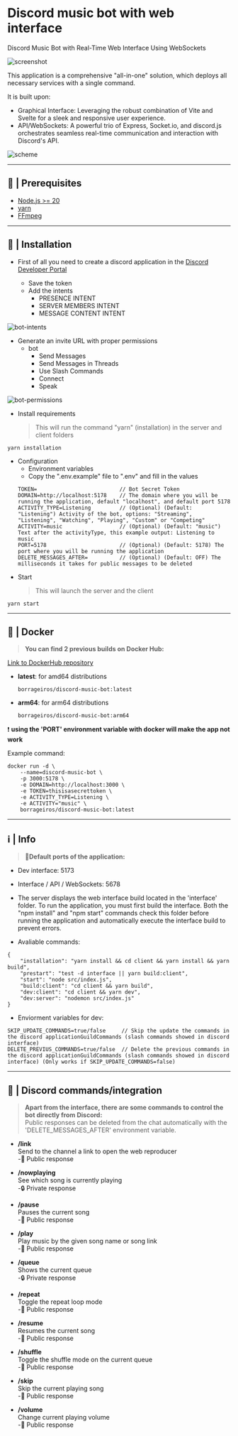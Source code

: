 
# Discord music bot with web interface

Discord Music Bot with Real-Time Web Interface Using WebSockets

![screenshot](./readme/screenshot.jpg)

This application is a comprehensive "all-in-one" solution, which deploys all necessary services with a single command.

It is built upon:

- Graphical Interface: Leveraging the robust combination of Vite and Svelte for a sleek and responsive user experience.
- API/WebSockets: A powerful trio of Express, Socket.io, and discord.js orchestrates seamless real-time communication and interaction with Discord's API.

![scheme](./readme/scheme.png)  


***  


## 🚧 | Prerequisites
- [Node.js >= 20](https://nodejs.org/en/download/)
- [yarn](https://classic.yarnpkg.com/lang/en/docs/install/#windows-stable)
- [FFmpeg](https://ffmpeg.org/download.html)  


***  


## 📝 | Installation

- First of all you need to create a discord application in the [Discord Developer Portal](https://discord.com/developers/applications)

    - Save the token
    - Add the intents
        - PRESENCE INTENT
        - SERVER MEMBERS INTENT
        - MESSAGE CONTENT INTENT  


![bot-intents](./readme/bot_intents.jpg)  


   - Generate an invite URL with proper permissions
       - bot
            - Send Messages
            - Send Messages in Threads
            - Use Slash Commands
            - Connect
            - Speak  


![bot-permissions](./readme/bot_permissions.png)

- Install requirements
    > This will run the command "yarn" (installation) in the server and client folders
```
yarn installation
```

- Configuration
    - Environment variables
    - Copy the ".env.example" file to ".env" and fill in the values
    ```
    TOKEN=                          // Bot Secret Token
    DOMAIN=http://localhost:5178    // The domain where you will be running the application, default "localhost", and default port 5178
    ACTIVITY_TYPE=Listening         // (Optional) (Default: "Listening") Activity of the bot, options: "Streaming", "Listening", "Watching", "Playing", "Custom" or "Competing"
    ACTIVITY=music                  // (Optional) (Default: "music") Text after the activityType, this example output: Listening to music
    PORT=5178                       // (Optional) (Default: 5178) The port where you will be running the application
    DELETE_MESSAGES_AFTER=          // (Optional) (Default: OFF) The milliseconds it takes for public messages to be deleted
    ```
- Start
    > This will launch the server and the client
```
yarn start
```  


***  


## 🐳 | Docker
> **You can find 2 previous builds on Docker Hub:**  

[Link to DockerHub repository](https://hub.docker.com/repository/docker/borrageiros/discord-music-bot/tags)

- **latest**: for amd64 distributions  
    ```
    borrageiros/discord-music-bot:latest
    ```

- **arm64**: for arm64 distributions  
    ```
    borrageiros/discord-music-bot:arm64
    ```  

❗ **using the 'PORT' environment variable with docker will make the app not work**

Example command:

```
docker run -d \
    --name=discord-music-bot \
    -p 3000:5178 \
    -e DOMAIN=http://localhost:3000 \
    -e TOKEN=thisisasecrettoken \
    -e ACTIVITY_TYPE=Listening \
    -e ACTIVITY="music" \
    borrageiros/discord-music-bot:latest
```  


***  


## ℹ | Info
> **🔴Default ports of the application:**

- Dev interface: 5173

- Interface / API / WebSockets: 5678

- The server displays the web interface build located in the 'interface' folder. To run the application, you must first build the interface. Both the "npm install" and "npm start" commands check this folder before running the application and automatically execute the interface build to prevent errors.

- Avaliable commands:

```
{
    "installation": "yarn install && cd client && yarn install && yarn build",
    "prestart": "test -d interface || yarn build:client",
    "start": "node src/index.js",
    "build:client": "cd client && yarn build",
    "dev:client": "cd client && yarn dev",
    "dev:server": "nodemon src/index.js"
}
```  

- Enviorment variables for dev:  

```
SKIP_UPDATE_COMMANDS=true/false     // Skip the update the commands in the discord applicationGuildCommands (slash commands showed in discord interface)
DELETE_PREVIUS_COMMANDS=true/false  // Delete the previous commands in the discord applicationGuildCommands (slash commands showed in discord interface) (Only works if SKIP_UPDATE_COMMANDS=false)
```  

***


## 👾 | Discord commands/integration
> **Apart from the interface, there are some commands to control the bot directly from Discord:**  
Public responses can be deleted from the chat automatically with the 'DELETE_MESSAGES_AFTER' environment variable. 

- **/link**  
    Send to the channel a link to open the web reproducer  
    -👥 Public response

- **/nowplaying**  
    See which song is currently playing  
    -🔒 Private response

- **/pause**  
    Pauses the current song  
    -👥 Public response

- **/play**  
    Play music by the given song name or song link  
    -👥 Public response

- **/queue**  
    Shows the current queue  
    -🔒 Private response

- **/repeat**  
    Toggle the repeat loop mode  
    -👥 Public response

- **/resume**  
    Resumes the current song  
    -👥 Public response

- **/shuffle**  
    Toggle the shuffle mode on the current queue  
    -👥 Public response

- **/skip**  
    Skip the current playing song  
    -👥 Public response

- **/volume**  
    Change current playing volume  
    -👥 Public response